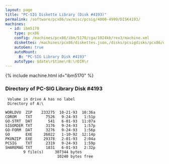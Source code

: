```yaml
---
layout: page
title: "PC-SIG Diskette Library (Disk #4193)"
permalink: /software/pcx86/sw/misc/pcsig/4000-4999/DISK4193/
machines:
  - id: ibm5170
    type: pcx86
    config: /machines/pcx86/ibm/5170/cga/1024kb/rev3/machine.xml
    diskettes: /machines/pcx86/diskettes.json,/disks/pcsigdisks/pcx86/diskettes.json
    autoGen: true
    autoMount:
      B: "PC-SIG Library Disk #4193"
    autoType: $date\r$time\rB:\rDIR\r
---
```


{% include machine.html id="ibm5170" %}

### Directory of PC-SIG Library Disk #4193

     Volume in drive A has no label
     Directory of A:\

    WORLDVU  ZIP    233275  10-21-93  10:36a
    CDROM    TXT      7526   9-24-93   1:51p
    GO-STRT  DAT       541   6-01-93  11:07a
    SIGORDER TXT      3176   9-24-93   1:57p
    GO-FORM  DAT      3276   9-24-93   1:56p
    GO       EXE     26022   1-10-92  12:14p
    PKUNZIP  EXE     29378   2-01-93   2:04a
    PCSIG    TXT      2319   9-24-93   1:59p
    SHAREMAG TXT      1831   6-01-93   2:32p
            9 file(s)     307344 bytes
                           10240 bytes free
